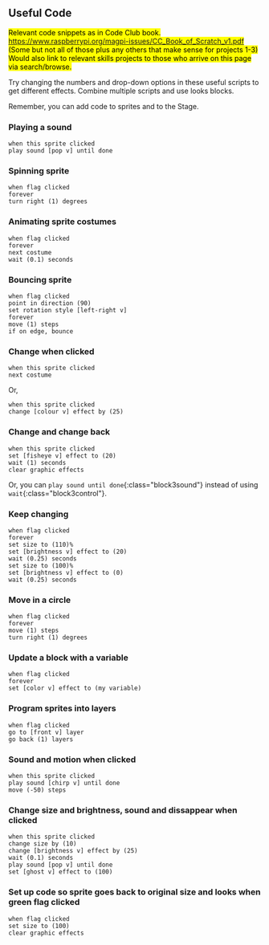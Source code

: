## Useful Code

<mark>Relevant code snippets as in Code Club book. 
https://www.raspberrypi.org/magpi-issues/CC_Book_of_Scratch_v1.pdf
(Some but not all of those plus any others that make sense for projects 1-3) Would also link to relevant skills projects to those who arrive on this page via search/browse.</mark>

Try changing the numbers and drop-down options in these useful scripts to get different effects. Combine multiple scripts and use looks blocks. 

Remember, you can add code to sprites and to the Stage. 

### Playing a sound

```blocks3
when this sprite clicked
play sound [pop v] until done
```

### Spinning sprite

```blocks3
when flag clicked
forever
turn right (1) degrees
```

### Animating sprite costumes

```blocks3
when flag clicked
forever
next costume
wait (0.1) seconds
```

### Bouncing sprite

```blocks3
when flag clicked
point in direction (90)
set rotation style [left-right v]
forever
move (1) steps
if on edge, bounce
```

### Change when clicked

```blocks3
when this sprite clicked
next costume
```

Or,

```blocks3
when this sprite clicked
change [colour v] effect by (25)
```

### Change and change back

```blocks3
when this sprite clicked
set [fisheye v] effect to (20)
wait (1) seconds
clear graphic effects
```

Or, you can `play sound until done`{:class="block3sound"} instead of using `wait`{:class="block3control"}. 


### Keep changing

```blocks3
when flag clicked
forever
set size to (110)%
set [brightness v] effect to (20)
wait (0.25) seconds
set size to (100)%
set [brightness v] effect to (0)
wait (0.25) seconds
```

### Move in a circle

```blocks3
when flag clicked
forever
move (1) steps
turn right (1) degrees
```


### Update a block with a variable

```blocks3
when flag clicked
forever
set [color v] effect to (my variable)
```

### Program sprites into layers

```blocks3
when flag clicked
go to [front v] layer
go back (1) layers
```

### Sound and motion when clicked

```blocks3
when this sprite clicked
play sound [chirp v] until done
move (-50) steps
```

### Change size and brightness, sound and dissappear when clicked

```blocks3
when this sprite clicked
change size by (10)
change [brightness v] effect by (25)
wait (0.1) seconds
play sound [pop v] until done
set [ghost v] effect to (100)
```

### Set up code so sprite goes back to original size and looks when green flag clicked

```blocks3
when flag clicked
set size to (100)
clear graphic effects



